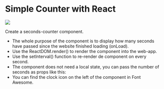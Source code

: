 # Simple Counter with React
<p>
  <a href="https://gitpod.io#https://github.com/4GeeksAcademy/react-hello.git"><img src="https://raw.githubusercontent.com/4GeeksAcademy/react-hello/master/open-in-gitpod.svg?sanitize=true" />
  </a>
</p>

Create a seconds-counter component.

- The whole purpose of the component is to display how many seconds have passed since the website finished loading (onLoad).
- Use the ReactDOM.render() to render the component into the web-app.
- Use the setInterval() function to re-render de component on every second.
- The component does not need a local state, you can pass the number of seconds as props like this: <SecondsCounter seconds={3434} />
- You can find the clock icon on the left of the component in Font Awesome.